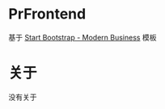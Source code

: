 # PrFrontend

基于 [Start Bootstrap - Modern Business](https://startbootstrap.com/template-overviews/modern-business/) 模板

# 关于

没有关于

